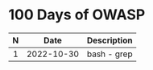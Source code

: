 # 100 Days of OWASP
|  N  | Date | Description|
|:---:| :---:| :---:      |
|1|2022-10-30| bash - grep |
